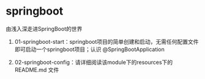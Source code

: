 # springboot
由浅入深走进SpringBoot的世界
1. 01-springboot-start：springboot项目的简单创建和启动，无需任何配置文件即可启动一个springboot项目；认识 @SpringBootApplication

2. 02-springboot-config：请详细阅读该module下的resources下的 README.md 文件
